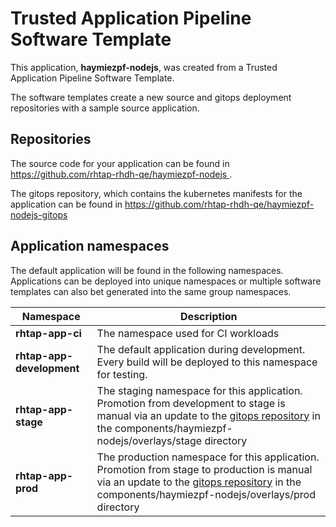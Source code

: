 # Trusted Application Pipeline Software Template

This application, **haymiezpf-nodejs**, was created from a Trusted Application Pipeline Software Template.

The software templates create a new source and gitops deployment repositories with a sample source application. 

## Repositories

The source code for your application can be found in [https://github.com/rhtap-rhdh-qe/haymiezpf-nodejs ](https://github.com/rhtap-rhdh-qe/haymiezpf-nodejs ).
 
The gitops repository, which contains the kubernetes manifests for the application can be found in 
[https://github.com/rhtap-rhdh-qe/haymiezpf-nodejs-gitops ](https://github.com/rhtap-rhdh-qe/haymiezpf-nodejs-gitops ) 

## Application namespaces 

The default application will be found in the following namespaces. Applications can be deployed into unique namespaces or multiple software templates can also bet generated into the same group namespaces.  

|  Namespace   |  Description   |  
| -------- | -------- |
| **rhtap-app-ci** | The namespace used for CI workloads |
| **rhtap-app-development** | The default application during development. Every build will be deployed to this namespace for testing. |
| **rhtap-app-stage** | The staging namespace for this application. Promotion from development to stage is manual via an update to the [gitops repository](https://github.com/rhtap-rhdh-qe/haymiezpf-nodejs-gitops ) in the components/haymiezpf-nodejs/overlays/stage directory |
| **rhtap-app-prod** | The production namespace for this application. Promotion from stage to production is manual via an update to the [gitops repository](https://github.com/rhtap-rhdh-qe/haymiezpf-nodejs-gitops ) in the components/haymiezpf-nodejs/overlays/prod directory |